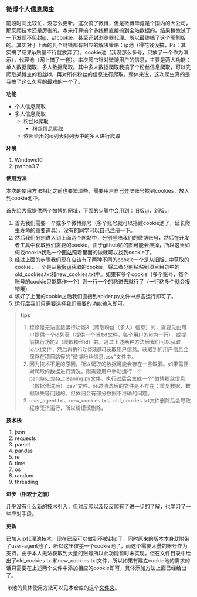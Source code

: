 ### 微博个人信息爬虫

​	前段时间比较忙，没怎么更新。这次搞了微博，但是微博毕竟是个国内的大公司，那反爬技术还是厉害的。本来打算搞个多线程直接搞到全站数据的。结果稍微试了一下发现不但封ip、封cookie、甚至还封浏览器代理。所以最终搞了这个阉割版的。其实对于上面的几个封锁都有相应的解决策略：ip池（得花钱没搞，Ps：其实搞了结果ip质量不行就放弃了），cookie池（我没那么多号，只放了一个作为演示），代理池（网上搞了一套）。本次爬虫针对微博用户的信息，主要是两大功能：单人数据爬取、多人数据爬取。其中多人数据爬取我搞了个粉丝信息爬取，可以先爬取某博主的粉丝id，再对所有粉丝的信息进行爬取。整体来说，这次爬虫真的是我搞了这么久写的最难的一个了。

**功能**

* 个人信息爬取
* 多人信息爬取
  * 粉丝id爬取
    * 粉丝信息爬取
  * 依照给出的id列表对列表中的多人进行爬取

**环境**

1. Windows10
2. python3.7

**使用方法**

本次的使用方法相比之前也要繁琐些，需要用户自己登陆账号找到cookies，放入到cookie池中。

首先给大家提供两个微博的网址，下面的步骤中会用到：[旧版ui](https://weibo.cn)，[新版ui](https://weibo.com/)

1. 首先我们需要一个或多个微博账号（多个账号就可以搭建cookie池了，延长爬虫寿命的重要道具），没有的同学可以自己注册一下。
2. 然后我们分别进入到上面两个网站中，分别登陆我们的微博账号，然后在开发者工具中获取我们需要的cookie，由于github贴的图可能会挂掉，所以这里如何找cookie我贴一个[网站](https://jingyan.baidu.com/article/5d368d1ea6c6e33f60c057ef.html)照着里面的做就可以找到cookie了。
3. 经过上面的步骤我们现在应该有了两种不同的cookie一个是从[旧版ui](https://weibo.cn)中获取的cookie，一个是从[新版ui](https://weibo.com/)获取的cookie，将二者分别粘粘到项目目录中的old_cookies.txt和new_cookies.txt中。如果有多个cookie（多个账号，每个账号的cookie只能算作一个）则一行一个的粘进去就行了（一行粘多个就会报错哦）
4. 填好了上面的cookie之后我们直接到spider.py文件中点击运行即可了。
5. 运行后我们只需要选择我们需要的功能输入即可。

> **tips**
>
> 1. 程序是无法直接运行功能3（爬取粉丝（多人）信息）的，需要先由用户提供一个id列表（提供一个id.txt文件，每个用户的id为一行），或提前执行功能2（爬取粉丝id）的。通过上述两种方法后我们可以获取id.txt文件，然后再执行功能3即可获取用户信息。获取到的用户信息会保存在项目路径的"微博粉丝信息.csv"文件中。
> 2. 因为技术不足的原因，所以爬取的数据可能会存在一些缺漏。如果需要对爬取的数据进行清洗，则需要用户手动运行一个pandas_data_cleaning.py文件，执行过后会生成一个“微博粉丝信息（数据清洗后）.csv”文件。经过清洗后的文件是不存在：重复数据、数据缺失等问题的。但依旧会有部分数据不准确的问题。
> 3. user_agent.txt、new_cookies.txt、old_cookies.txt文件删除后会导致程序无法运行，所以请谨慎删除。

**技术栈**

1. json
2. requests
3. parsel
4. pandas
5. re
6. time
7. os
8. random
9. threading

**进步（相较于之前）**

​	几乎没有什么新的技术引入，但对反爬以及反反爬有了进一步的了解，也学习了一些应对手段。

**更新**

​	已加入ip代理池技术，现在已经可以做到不被封ip了，同时原来的版本本身就附带了user-agent池了，所以这里仅差一个cookie池了，而这个需要大量的账号作为支持，由于本人无法获取到大量的账号所以此功能暂时未实现，但在文件目录中给出了old_cookies.txt和new_cookies.txt文件，所以如果有建立cookie池的需求的话只需要在上述两个文件中添加相应的cookie即可，具体添加方法上面已经给出了。

​	ip池的具体使用方法可以见本仓库的这个[文件夹](https://github.com/srx-2000/git_spider/tree/master/proxy_pool)。

